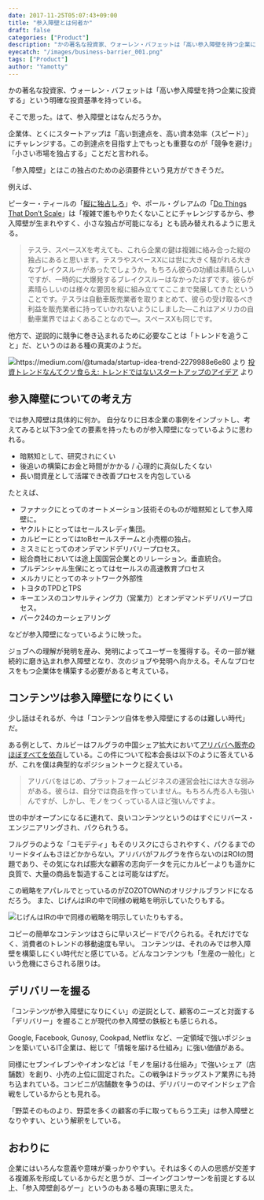 ```yaml
---
date: 2017-11-25T05:07:43+09:00
title: "参入障壁とは何者か"
draft: false
categories: ["Product"]
description: "かの著名な投資家、ウォーレン・バフェットは「高い参入障壁を持つ企業に投資する」という明確な投資基準を持っている。"
eyecatch: "/images/business-barrier_001.png"
tags: ["Product"]
author: "Yamotty"
---
```


かの著名な投資家、ウォーレン・バフェットは「高い参入障壁を持つ企業に投資する」という明確な投資基準を持っている。<!--more-->

そこで思った。はて、参入障壁とはなんだろうか。

企業体、とくにスタートアップは「高い到達点を、高い資本効率（スピード）」にチャレンジする。この到達点を目指す上でもっとも重要なのが「競争を避け」「小さい市場を独占する」ことだと言われる。

「参入障壁」とはこの独占のための必須要件という見方ができそうだ。

例えば、

ピーター・ティールの「[縦に独占しろ](https://logmi.jp/business/articles/28352)」や、ポール・グレアムの「[Do Things That Don’t Scale](https://postd.cc/do-things-that-dont-scale/)」は「複雑で誰もやりたくないことにチャレンジするから、参入障壁が生まれやすく、小さな独占が可能になる」とも読み替えれるように思える。

>テスラ、スペースXを考えても、これら企業の鍵は複雑に絡み合った縦の独占にあると思います。テスラやスペースXには世に大きく騒がれる大きなブレイクスルーがあったでしょうか。もちろん彼らの功績は素晴らしいですが、一時的に大爆発するブレイクスルーはなかったはずです。彼らが素晴らしいのは様々な要因を縦に組み立ててここまで発展してきたということです。テスラは自動車販売業者を取りまとめて、彼らの受け取るべき利益を販売業者に持っていかれないようにしました―これはアメリカの自動車業界ではよくあることなので―。スペースXも同じです。

他方で、逆説的に競争に巻き込まれるために必要なことは「トレンドを追うこと」だ、というのはある種の真実のようだ。

![https://medium.com/@tumada/startup-idea-trend-2279988e6e80 より](/images/business-barrier_001.png)
[投資トレンドなんてクソ食らえ: トレンドではないスタートアップのアイデア](https://medium.com/@tumada/startup-idea-trend-2279988e6e80) より

## 参入障壁についての考え方
では参入障壁は具体的に何か。
自分なりに日本企業の事例をインプットし、考えてみると以下3つ全ての要素を持ったものが参入障壁になっているように思われる。

- 暗黙知として、研究されにくい
- 後追いの構築にお金と時間がかかる / 心理的に真似したくない
- 長い間資産として活躍でき改善プロセスを内包している

たとえば、

- ファナックにとってのオートメーション技術そのものが暗黙知として参入障壁に。
- ヤクルトにとってはセールスレディ集団。
- カルビーにとってはtoBセールスチームと小売棚の独占。
- ミスミにとってのオンデマンドデリバリープロセス。
- 総合商社においては途上国国営企業とのリレーション。垂直統合。
- プルデンシャル生保にとってはセールスの高速教育プロセス
- メルカリにとってのネットワーク外部性
- トヨタのTPDとTPS
- キーエンスのコンサルティング力（営業力）とオンデマンドデリバリープロセス。
- パーク24のカーシェアリング

などが参入障壁になっているように映った。

ジョブへの理解が発明を産み、発明によってユーザーを獲得する。その一部が継続的に磨き込まれ参入障壁となり、次のジョブや発明へ向かえる。そんなプロセスをもつ企業体を構築する必要があると考えている。

## コンテンツは参入障壁になりにくい
少し話はそれるが、今は「コンテンツ自体を参入障壁にするのは難しい時代」だ。

ある例として、カルビーはフルグラの中国シェア拡大において[アリババへ販売のほぼすべてを依存](https://www.businessinsider.jp/post-106626)している。この件について松本会長は以下のように答えているが、これを僕は典型的なポジショントークと捉えている。

>アリババをはじめ、プラットフォームビジネスの運営会社には大きな弱みがある。彼らは、自分では商品を作っていません。もちろん売る人も強いんですが、しかし、モノをつくっている人ほど強いんですよ。

世の中がオープンになるに連れて、良いコンテンツというのはすぐにリバース・エンジニアリングされ、パクられうる。

フルグラのような「コモデティ」もそのリスクにさらされやすく、パクるまでのリードタイムもさほどかからない。アリババがフルグラを作らないのはROIの問題であり、その気になれば膨大な顧客の志向データを元にカルビーよりも遥かに良質で、大量の商品を製造することは可能なはずだ。

この戦略をアパレルでとっているのがZOZOTOWNのオリジナルブランドになるだろう。
また、じげんはIRの中で同様の戦略を明示していたりもする。

![じげんはIRの中で同様の戦略を明示していたりもする。](/images/jigen-ir.png)


コピーの簡単なコンテンツはさらに早いスピードでパクられる。それだけでなく、消費者のトレンドの移動速度も早い。
コンテンツは、それのみでは参入障壁を構築しにくい時代だと感じている。どんなコンテンツも「生産の一般化」という危機にさらされる限りは。

## デリバリーを握る
「コンテンツが参入障壁になりにくい」の逆説として、顧客のニーズと対面する「デリバリー」を握ることが現代の参入障壁の鉄板とも感じられる。

Google, Facebook, Gunosy, Cookpad, Netflix など、一定領域で強いポジションを築いているIT企業は、総じて「情報を届ける仕組み」に強い価値がある。

同様にセブンイレブンやイオンなどは「モノを届ける仕組み」で強いシェア（店舗数）を創り、小売の上位に固定された。この戦争はドラッグストア業界にも持ち込まれている。コンビニが店舗数を争うのは、デリバリーのマインドシェア合戦をしているからとも見れる。

「野菜そのものより、野菜を多くの顧客の手に取ってもらう工夫」は参入障壁となりやすい、という解釈をしている。

## おわりに
企業にはいろんな意義や意味が乗っかりやすい。それは多くの人の思惑が交差する複雑系を形成しているからだと思うが、ゴーイングコンサーンを前提とする以上、「参入障壁創るゲー」というのもある種の真理に思えた。
